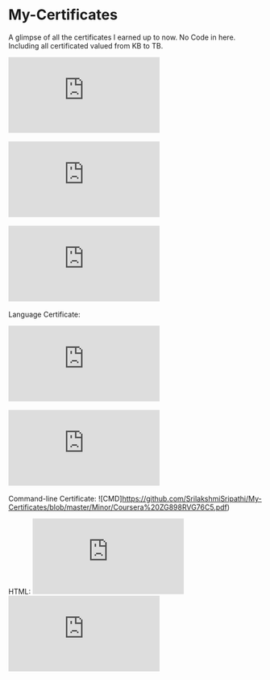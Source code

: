 # My-Certificates
A glimpse of all the certificates I earned up to now.  No Code in here. Including all certificated valued from KB to TB.

![DevOps](https://github.com/SrilakshmiSripathi/My-Certificates/blob/master/CertificateOfCompletion_DevOps%20for%20Data%20Scientists.pdf)

![Rest API](https://github.com/SrilakshmiSripathi/My-Certificates/blob/master/CertificateOfCompletion_Learning%20REST%20APIs.pdf)

![Covid19 Data Analysis](https://github.com/SrilakshmiSripathi/My-Certificates/blob/master/Coursera%20JKE4BJFKHNTC.pdf)

Language Certificate: 

![Python](https://github.com/SrilakshmiSripathi/My-Certificates/blob/master/Minor/Coursera%20SBRVWEHRS767.pdf)

![Python Testing and Debugging](https://github.com/SrilakshmiSripathi/My-Certificates/blob/master/Minor/Coursera%206SCU55P6GXJB.pdf)

Command-line Certificate:
![CMD]https://github.com/SrilakshmiSripathi/My-Certificates/blob/master/Minor/Coursera%20ZG898RVG76C5.pdf)

HTML:
![Intro to HTML](https://github.com/SrilakshmiSripathi/My-Certificates/blob/master/Minor/Coursera%20FG9GYF83E5JE.pdf)
![HTML and CSS](https://github.com/SrilakshmiSripathi/My-Certificates/blob/master/Minor/Coursera%20VRRCTDCWAB7A.pdf)
